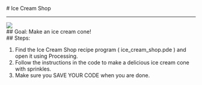 <body><div id="wrap"><div id="main">
<div id="recipeLeftColumn"># Ice Cream Shop
<hr/>
<img src="images/iceCreamShop.png"/>
<div id="recipeGoal">## Goal:
Make an ice cream cone! </div>
</div><div id="recipeRightColumn"><div id="recipeSteps">## Steps:
<ol id="stepList">
<li>Find the Ice Cream Shop recipe program ( ice_cream_shop.pde ) and open it using Processing.
            </li>
<li>Follow the instructions in the code to make a delicious ice cream cone with sprinkles.
</li>
<li>Make sure you SAVE YOUR CODE when you are done. 
            </li>
</ol>
<div id="p3link"></div>
<div style="clear:both;"></div></div></div></div></div><div id="footer"></div></body>